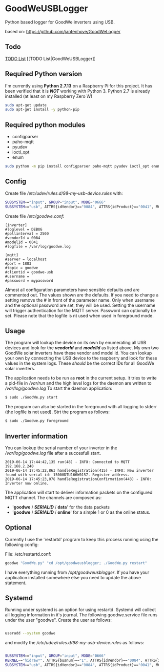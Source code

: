 # GoodWeUSBLogger
Python based logger for GoodWe inverters using USB.

based on: https://github.com/jantenhove/GoodWeLogger

## Todo ##
[TODO List](GoodWeUSBLogger)
[[TODO List|GoodWeUSBLogger]]

## Required Python version

I'm currently using **Python 2.7.13** on a Raspberry Pi for this project. It has been verified that it is **_NOT_** working with Python 3.
Python 2.7 is already installed (at least on my Raspberry Zero W)

```bash
sudo apt-get update
sudo apt-get install -y python-pip
```

## Required python modules

* configparser
* paho-mqtt
* pyudev
* ioctl_opt
* enum

```bash
sudo python -m pip install configparser paho-mqtt pyudev ioctl_opt enum
```

## Config

Create file _/etc/udev/rules.d/98-my-usb-device.rules_ with:

```bash
SUBSYSTEM=="input", GROUP="input", MODE="0666"
SUBSYSTEM=="usb", ATTRS{idVendor}=="0084", ATTRS{idProduct}=="0041", MODE="0660", GROUP="plugdev", SYMLINK+="goodwe"
```

Create file _/etc/goodwe.conf_:

```
[inverter]
#loglevel = DEBUG
#pollinterval = 2500
#vendorId = 0084
#modelId = 0041
#logfile = /var/log/goodwe.log

[mqtt]
#server = localhost
#port = 1883
#topic = goodwe
#clientid = goodwe-usb
#username = 
#password = mypassword

```
Almost all configuration parameters have sensible defaults and are commented out. The values shown are the defaults. If you need to change a 
setting remove the # in front of the parameter name.
Only when username and the optional password are set, they will be used. Setting the username will trigger authentication for the MQTT server. 
Password can optionally be set.
Please note that the logfile is nt used when used in foreground mode.

## Usage

The program will lookup the device on its own by enumerating all USB devices and look for the **_vendorId_** and **_modelId_** as listed above.
My own two GoodWe solar inverters have these vendor and model id. You can lookup your own by connecting the USB device to the raspberry and look for these values in the system logs. These _should_ be the correct IDs for all GoodWe solar inverters.

The application needs to be run as **root** in the current setup. It tries to write a pid-file in _/var/run_ and the high level logs for the daemon are written to _/var/log/goodwe.log_
To start the daemon application:

```bash
$ sudo ./GoodWe.py start
```
The program can also be started in the foreground with all logging to stderr (the logfile is not used). Strt the program as follows:

```bash
$ sudo ./Goodwe.py foreground
```

## Inverter information

You can lookup the serial number of your inverter in the _/var/log/goodwe.log_ file after a succesfull start.

```
2019-06-14 17:44:42,135 run(48) - INFO: Connected to MQTT 192.168.2.240
2019-06-14 17:45:22,863 handleRegistration(415) - INFO: New inverter found with serial id: 15000DTU166W0157. Register address.
2019-06-14 17:45:23,078 handleRegistrationConfirmation(443) - INFO: Inverter now online.
```

The application will start to deliver information packets on the configured MQTT channel.
The channels are composed as:
* '**goodwe** / **_SERIALID_** / **data**' for the data packets
* '**goodwe** / **_SERIALID_** / **online**' for a simple 1 or 0 as the online status.

## Optional

Currently I use the 'restartd' program to keep this process running using the following config:

File: /etc/restartd.conf:

```bash
goodwe "GoodWe.py" "cd /opt/goodweusblogger; ./GoodWe.py restart"
```

I have everything running from _/opt/goodweusblogger_. If you have your application installed somewhere else you need to update the above statement.

## Systemd

Running under systemd is an option for using restartd. Systemd will collect all logging information in it's journal. The following goodwe.service file runs under the user "goodwe".
Create the user as follows:

```bash

useradd --system goodwe

```

and modify the _/etc/udev/rules.d/98-my-usb-device.rules_ as follows:

```bash

SUBSYSTEM=="input", GROUP="input", MODE="0666"
KERNEL=="hidraw*", ATTRS{busnum}=="1", ATTRS{idVendor}=="0084", ATTRS{idProduct}=="0041", MODE="0660", GROUP="goodwe"
SUBSYSTEM=="usb", ATTRS{idVendor}=="0084", ATTRS{idProduct}=="0041", MODE="0660", GROUP="plugdev", SYMLINK+="goodwe"

```

